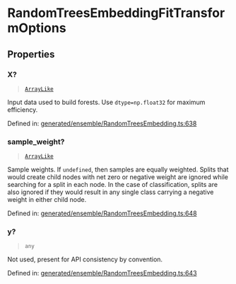 # RandomTreesEmbeddingFitTransformOptions

## Properties

### X?

> [`ArrayLike`](../types/ArrayLike.md)

Input data used to build forests. Use `dtype=np.float32` for maximum efficiency.

Defined in:  [generated/ensemble/RandomTreesEmbedding.ts:638](https://github.com/transitive-bullshit/scikit-learn-ts/blob/122b3c0/packages/sklearn/src/generated/ensemble/RandomTreesEmbedding.ts#L638)

### sample\_weight?

> [`ArrayLike`](../types/ArrayLike.md)

Sample weights. If `undefined`, then samples are equally weighted. Splits that would create child nodes with net zero or negative weight are ignored while searching for a split in each node. In the case of classification, splits are also ignored if they would result in any single class carrying a negative weight in either child node.

Defined in:  [generated/ensemble/RandomTreesEmbedding.ts:648](https://github.com/transitive-bullshit/scikit-learn-ts/blob/122b3c0/packages/sklearn/src/generated/ensemble/RandomTreesEmbedding.ts#L648)

### y?

> `any`

Not used, present for API consistency by convention.

Defined in:  [generated/ensemble/RandomTreesEmbedding.ts:643](https://github.com/transitive-bullshit/scikit-learn-ts/blob/122b3c0/packages/sklearn/src/generated/ensemble/RandomTreesEmbedding.ts#L643)
